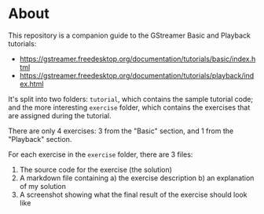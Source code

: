 # About

This repository is a companion guide to the GStreamer Basic and Playback tutorials:

* https://gstreamer.freedesktop.org/documentation/tutorials/basic/index.html
* https://gstreamer.freedesktop.org/documentation/tutorials/playback/index.html

It's split into two folders: `tutorial`, which contains the sample tutorial code; and the more interesting `exercise` folder, which contains the exercises that are assigned during the tutorial.

There are only 4 exercises: 3 from the "Basic" section, and 1 from the "Playback" section.

For each exercise in the `exercise` folder, there are 3 files:

1. The source code for the exercise (the solution)
2. A markdown file containing a) the exercise description b) an explanation of my solution
3. A screenshot showing what the final result of the exercise should look like


